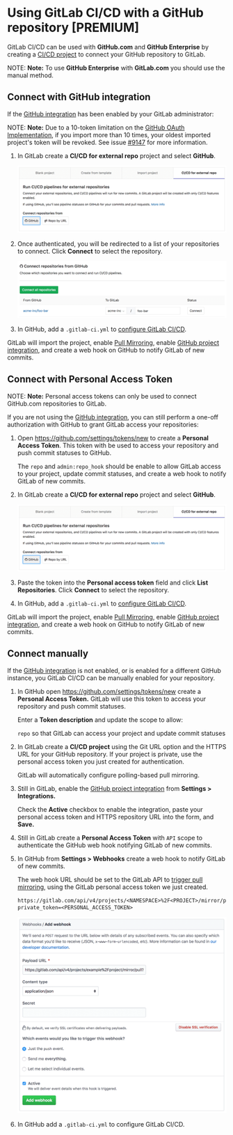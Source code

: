 # Using GitLab CI/CD with a GitHub repository **[PREMIUM]**

GitLab CI/CD can be used with **GitHub.com** and **GitHub Enterprise** by
creating a [CI/CD project][cicd-projects] to connect your GitHub repository to
GitLab.

NOTE: **Note:**
To use **GitHub Enterprise** with **GitLab.com** you should use the
manual method.

## Connect with GitHub integration

If the [GitHub integration][github-integration] has been enabled by your GitLab
administrator:

NOTE: **Note:**
Due to a 10-token limitation on the [GitHub OAuth Implementation](https://developer.github.com/apps/building-oauth-apps/authorizing-oauth-apps/#creating-multiple-tokens-for-oauth-apps),
if you import more than 10 times, your oldest imported project's token will be 
revoked. See issue [#9147](https://gitlab.com/gitlab-org/gitlab-ee/issues/9147)
for more information.

1. In GitLab create a **CI/CD for external repo** project and select
   **GitHub**.

    ![Create project](img/github_omniauth.png)

1. Once authenticated, you will be redirected to a list of your repositories to
   connect. Click **Connect** to select the repository.

    ![Create project](img/github_repo_list.png)

1. In GitHub, add a `.gitlab-ci.yml` to [configure GitLab CI/CD][ci-quickstart].

GitLab will import the project, enable [Pull Mirroring][pull-mirroring], enable
[GitHub project integration][github-project-integration], and create a web hook
on GitHub to notify GitLab of new commits.

## Connect with Personal Access Token

NOTE: **Note:** Personal access tokens can only be used to connect GitHub.com
repositories to GitLab.

If you are not using the [GitHub integration][github-integration], you can
still perform a one-off authorization with GitHub to grant GitLab access your
repositories:

1. Open https://github.com/settings/tokens/new to create a **Personal Access
   Token**. This token with be used to access your repository and push commit
   statuses to GitHub.
   
    The `repo` and `admin:repo_hook` should be enable to allow GitLab access to
    your project, update commit statuses, and create a web hook to notify
    GitLab of new commits.

1. In GitLab create a **CI/CD for external repo** project and select
   **GitHub**.

    ![Create project](img/github_omniauth.png)

1. Paste the token into the **Personal access token** field and click **List
   Repositories**. Click **Connect** to select the repository.

1. In GitHub, add a `.gitlab-ci.yml` to [configure GitLab CI/CD][ci-quickstart].

GitLab will import the project, enable [Pull Mirroring][pull-mirroring], enable
[GitHub project integration][github-project-integration], and create a web hook
on GitHub to notify GitLab of new commits.

## Connect manually

If the [GitHub integration][github-integration] is not enabled, or is enabled
for a different GitHub instance, you GitLab CI/CD can be manually enabled for
your repository.

1. In GitHub open https://github.com/settings/tokens/new create a **Personal
   Access Token.** GitLab will use this token to access your repository and
   push commit statuses.
   
    Enter a **Token description** and update the scope to allow:

    `repo` so that GitLab can access your project and update commit statuses

1. In GitLab create a **CI/CD project** using the Git URL option and the HTTPS
   URL for your GitHub repository. If your project is private, use the personal
   access token you just created for authentication.

    GitLab will automatically configure polling-based pull mirroring.

1. Still in GitLab, enable the [GitHub project integration][github-project-integration]
   from **Settings > Integrations.**

    Check the **Active** checkbox to enable the integration, paste your
    personal access token and HTTPS repository URL into the form, and **Save.**

1. Still in GitLab create a **Personal Access Token** with `API` scope to
   authenticate the GitHub web hook notifying GitLab of new commits.

1. In GitHub from **Settings > Webhooks** create a web hook to notify GitLab of
   new commits.

    The web hook URL should be set to the GitLab API to
    [trigger pull mirroring][pull-mirroring-trigger],
    using the GitLab personal access token we just created.

    ```
    https://gitlab.com/api/v4/projects/<NAMESPACE>%2F<PROJECT>/mirror/pull?private_token=<PERSONAL_ACCESS_TOKEN>
    ```

    ![Create web hook](img/github_push_webhook.png)

1. In GitHub add a `.gitlab-ci.yml` to configure GitLab CI/CD.

[ci-quickstart]: ../quick_start/README.md
[cicd-projects]: ../../user/project/ci_cd_for_external_repo.md
[github-integration]: ../../integration/github.md
[github-project-integration]: ../../user/project/integrations/github.md
[pull-mirroring]: ../../workflow/repository_mirroring.md#pulling-from-a-remote-repository-starter
[pull-mirroring-trigger]: ../../api/projects.md#start-the-pull-mirroring-process-for-a-project
